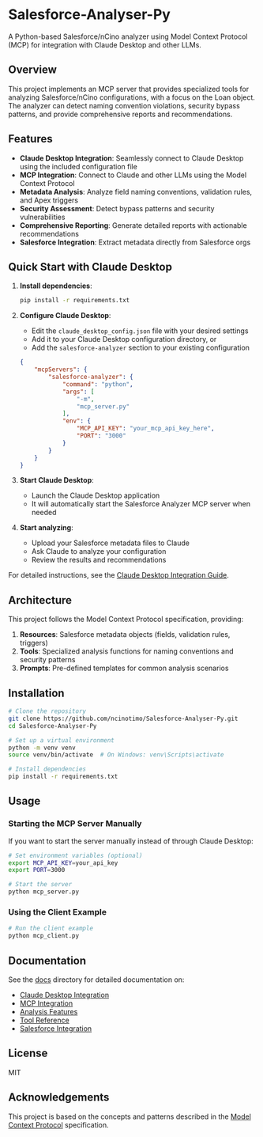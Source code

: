 # Salesforce-Analyser-Py

A Python-based Salesforce/nCino analyzer using Model Context Protocol (MCP) for integration with Claude Desktop and other LLMs.

## Overview

This project implements an MCP server that provides specialized tools for analyzing Salesforce/nCino configurations, with a focus on the Loan object. The analyzer can detect naming convention violations, security bypass patterns, and provide comprehensive reports and recommendations.

## Features

- **Claude Desktop Integration**: Seamlessly connect to Claude Desktop using the included configuration file
- **MCP Integration**: Connect to Claude and other LLMs using the Model Context Protocol
- **Metadata Analysis**: Analyze field naming conventions, validation rules, and Apex triggers
- **Security Assessment**: Detect bypass patterns and security vulnerabilities
- **Comprehensive Reporting**: Generate detailed reports with actionable recommendations
- **Salesforce Integration**: Extract metadata directly from Salesforce orgs

## Quick Start with Claude Desktop

1. **Install dependencies**:
   ```bash
   pip install -r requirements.txt
   ```

2. **Configure Claude Desktop**:
   - Edit the `claude_desktop_config.json` file with your desired settings
   - Add it to your Claude Desktop configuration directory, or
   - Add the `salesforce-analyzer` section to your existing configuration

   ```json
   {
       "mcpServers": {
           "salesforce-analyzer": {
               "command": "python",
               "args": [
                   "-m",
                   "mcp_server.py"
               ],
               "env": {
                   "MCP_API_KEY": "your_mcp_api_key_here",
                   "PORT": "3000"
               }
           }
       }
   }
   ```

3. **Start Claude Desktop**:
   - Launch the Claude Desktop application
   - It will automatically start the Salesforce Analyzer MCP server when needed

4. **Start analyzing**:
   - Upload your Salesforce metadata files to Claude
   - Ask Claude to analyze your configuration
   - Review the results and recommendations

For detailed instructions, see the [Claude Desktop Integration Guide](./docs/claude_desktop.md).

## Architecture

This project follows the Model Context Protocol specification, providing:

1. **Resources**: Salesforce metadata objects (fields, validation rules, triggers)
2. **Tools**: Specialized analysis functions for naming conventions and security patterns
3. **Prompts**: Pre-defined templates for common analysis scenarios

## Installation

```bash
# Clone the repository
git clone https://github.com/ncinotimo/Salesforce-Analyser-Py.git
cd Salesforce-Analyser-Py

# Set up a virtual environment
python -m venv venv
source venv/bin/activate  # On Windows: venv\Scripts\activate

# Install dependencies
pip install -r requirements.txt
```

## Usage

### Starting the MCP Server Manually

If you want to start the server manually instead of through Claude Desktop:

```bash
# Set environment variables (optional)
export MCP_API_KEY=your_api_key
export PORT=3000

# Start the server
python mcp_server.py
```

### Using the Client Example

```bash
# Run the client example
python mcp_client.py
```

## Documentation

See the [docs](./docs) directory for detailed documentation on:
- [Claude Desktop Integration](./docs/claude_desktop.md)
- [MCP Integration](./docs/mcp_integration.md)
- [Analysis Features](./docs/analysis_features.md)
- [Tool Reference](./docs/tool_reference.md)
- [Salesforce Integration](./docs/salesforce_integration.md)

## License

MIT

## Acknowledgements

This project is based on the concepts and patterns described in the [Model Context Protocol](https://modelcontextprotocol.io/) specification.
